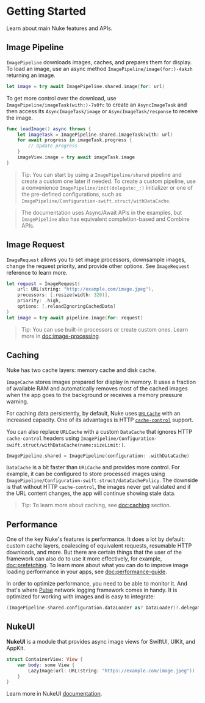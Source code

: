 # Getting Started

Learn about main Nuke features and APIs.

## Image Pipeline

``ImagePipeline`` downloads images, caches, and prepares them for display. To load an image, use an async method ``ImagePipeline/image(for:)-4akzh`` returning an image.

```swift
let image = try await ImagePipeline.shared.image(for: url)
```

To get more control over the download, use ``ImagePipeline/imageTask(with:)-7s0fc`` to create an ``AsyncImageTask`` and then access its ``AsyncImageTask/image`` or ``AsyncImageTask/response`` to receive the image.

```swift
func loadImage() async throws {
    let imageTask = ImagePipeline.shared.imageTask(with: url)
    for await progress in imageTask.progress {
        // Update progress
    }
    imageView.image = try await imageTask.image
}
```

> Tip: You can start by using a ``ImagePipeline/shared`` pipeline and create a custom one later if needed. To create a custom pipeline, use a convenience ``ImagePipeline/init(delegate:_:)`` initializer or one of the pre-defined configurations, such as ``ImagePipeline/Configuration-swift.struct/withDataCache``.

> The documentation uses Async/Await APIs in the examples, but ``ImagePipeline`` also has equivalent completion-based and Combine APIs.

## Image Request

``ImageRequest`` allows you to set image processors, downsample images, change the request priority, and provide other options. See ``ImageRequest`` reference to learn more.

```swift
let request = ImageRequest(
    url: URL(string: "http://example.com/image.jpeg"),
    processors: [.resize(width: 320)],
    priority: .high,
    options: [.reloadIgnoringCachedData]
)
let image = try await pipeline.image(for: request)
```

> Tip: You can use built-in processors or create custom ones. Learn more in <doc:image-processing>.

## Caching

Nuke has two cache layers: memory cache and disk cache.

``ImageCache`` stores images prepared for display in memory. It uses a fraction of available RAM and automatically removes most of the cached images when the app goes to the background or receives a memory pressure warning.

For caching data persistently, by default, Nuke uses [`URLCache`](https://developer.apple.com/documentation/foundation/urlcache) with an increased capacity. One of its advantages is HTTP [`cache-control`](https://developer.mozilla.org/en-US/docs/Web/HTTP/Headers/Cache-Control) support.

You can also replace `URLCache` with a custom ``DataCache`` that ignores HTTP `cache-control` headers using ``ImagePipeline/Configuration-swift.struct/withDataCache(name:sizeLimit:)``.

```swift
ImagePipeline.shared = ImagePipeline(configuration: .withDataCache)
```

``DataCache`` is a bit faster than `URLCache` and provides more control. For example, it can be configured to store processed images using ``ImagePipeline/Configuration-swift.struct/dataCachePolicy``. The downside is that without HTTP `cache-control`, the images never get validated and if the URL content changes, the app will continue showing stale data.  

> Tip: To learn more about caching, see <doc:caching> section.

## Performance

One of the key Nuke's features is performance. It does a lot by default: custom cache layers, coalescing of equivalent requests, resumable HTTP downloads, and more. But there are certain things that the user of the framework can also do to use it more effectively, for example, <doc:prefetching>. To learn more about what you can do to improve image loading performance in your apps, see <doc:performance-guide>.

In order to optimize performance, you need to be able to monitor it. And that's where [Pulse](https://github.com/kean/Pulse) network logging framework comes in handy. It is optimized for working with images and is easy to integrate:

```swift
(ImagePipeline.shared.configuration.dataLoader as? DataLoader)?.delegate = URLSessionProxyDelegate()
```

## NukeUI

**NukeUI** is a module that provides async image views for SwiftUI, UIKit, and AppKit.

```swift
struct ContainerView: View {
    var body: some View {
        LazyImage(url: URL(string: "https://example.com/image.jpeg"))
    }
}
```

Learn more in NukeUI [documentation](https://kean-docs.github.io/nukeui/documentation/nukeui/).
